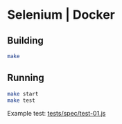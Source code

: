# Selenium | Docker

## Building

```bash
make
```

## Running

```bash
make start
make test
```

Example test: [tests/spec/test-01.js](tests/spec/test-01.js)